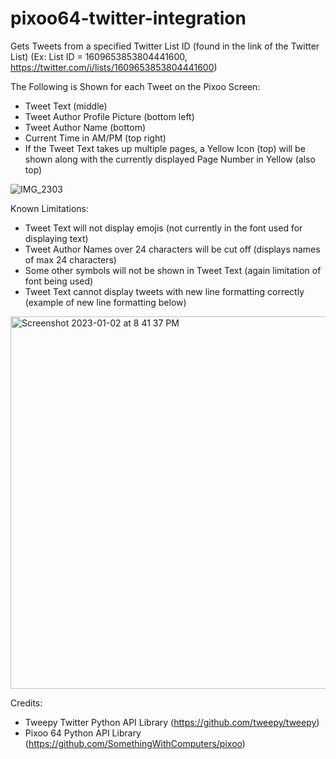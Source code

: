 # pixoo64-twitter-integration
Gets Tweets from a specified Twitter List ID (found in the link of the Twitter List)
(Ex: List ID = 1609653853804441600, https://twitter.com/i/lists/1609653853804441600)

The Following is Shown for each Tweet on the Pixoo Screen:
- Tweet Text (middle)
- Tweet Author Profile Picture (bottom left)
- Tweet Author Name (bottom)
- Current Time in AM/PM (top right)
- If the Tweet Text takes up multiple pages, a Yellow Icon (top) will be shown along with the currently displayed Page Number in Yellow (also top)

![IMG_2303](https://user-images.githubusercontent.com/69360468/210299979-5305ca68-2aa2-4a99-a702-2c4afff192a9.jpeg)

Known Limitations:
- Tweet Text will not display emojis (not currently in the font used for displaying text)
- Tweet Author Names over 24 characters will be cut off (displays names of max 24 characters)
- Some other symbols will not be shown in Tweet Text (again limitation of font being used)
- Tweet Text cannot display tweets with new line formatting correctly (example of new line formatting below)

<img width="596" alt="Screenshot 2023-01-02 at 8 41 37 PM" src="https://user-images.githubusercontent.com/69360468/210301117-35b17b8f-2f27-4f07-bcb7-e9cd8f6c09c9.png">

Credits:
- Tweepy Twitter Python API Library (https://github.com/tweepy/tweepy)
- Pixoo 64 Python API Library (https://github.com/SomethingWithComputers/pixoo)
